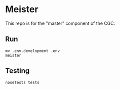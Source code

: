 # Meister

This repo is for the "master" component of the CGC.

## Run

    mv .env.development .env
    meister

## Testing

    nosetests tests
